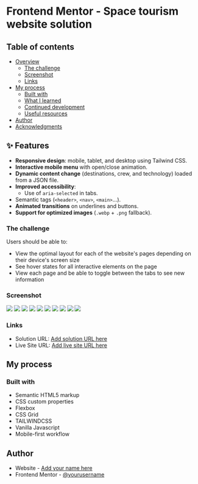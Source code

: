 # Frontend Mentor - Space tourism website solution


## Table of contents

- [Overview](#overview)
  - [The challenge](#the-challenge)
  - [Screenshot](#screenshot)
  - [Links](#links)
- [My process](#my-process)
  - [Built with](#built-with)
  - [What I learned](#what-i-learned)
  - [Continued development](#continued-development)
  - [Useful resources](#useful-resources)
- [Author](#author)
- [Acknowledgments](#acknowledgments)

 ## ✨ Features

- **Responsive design**: mobile, tablet, and desktop using Tailwind CSS.
- **Interactive mobile menu** with open/close animation.
- **Dynamic content change** (destinations, crew, and technology) loaded from a JSON file.  
- **Improved accessibility**:
  - Use of `aria-selected` in tabs.
- Semantic tags (`<header>`, `<nav>`, `<main>`...).  
- **Animated transitions** on underlines and buttons.
- **Support for optimized images** (`.webp` + `.png` fallback).

### The challenge

Users should be able to:

- View the optimal layout for each of the website's pages depending on their device's screen size
- See hover states for all interactive elements on the page
- View each page and be able to toggle between the tabs to see new information

### Screenshot

![](./screenshot01.jpeg)
![](./screenshot02.jpeg)
![](./screenshot03.jpeg)
![](./screenshot04.jpeg)
![](./screenshot05.jpeg)
![](./screenshot06.jpeg)
![](./screenshot07.jpeg)
![](./screenshot08.jpeg)
![](./screenshot09.jpeg)
![](./screenshot10.jpeg)

### Links

- Solution URL: [Add solution URL here](https://your-solution-url.com)
- Live Site URL: [Add live site URL here](https://your-live-site-url.com)

## My process

### Built with

- Semantic HTML5 markup
- CSS custom properties
- Flexbox
- CSS Grid
- TAILWINDCSS
- Vanilla Javascript
- Mobile-first workflow


## Author

- Website - [Add your name here](https://www.your-site.com)
- Frontend Mentor - [@yourusername](https://www.frontendmentor.io/profile/yourusername)
